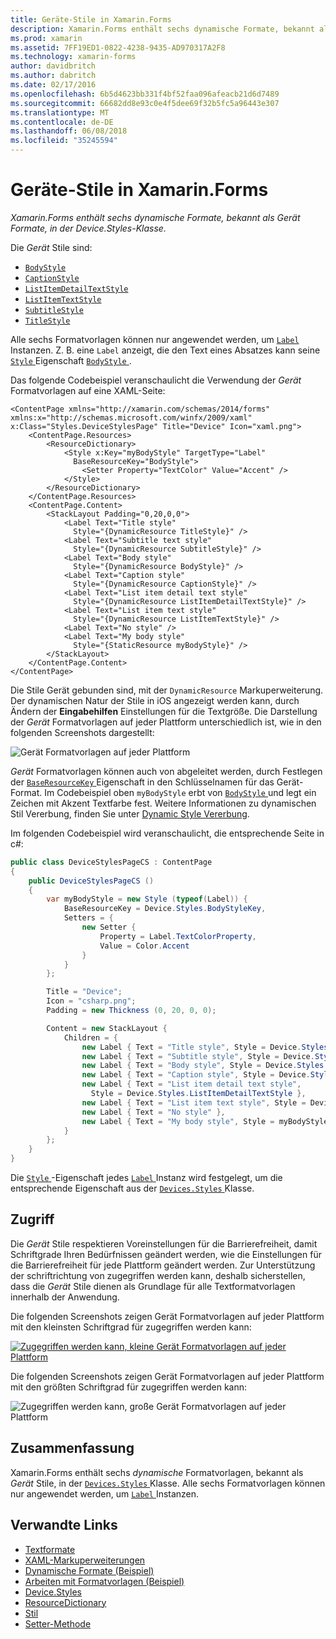 ```yaml
---
title: Geräte-Stile in Xamarin.Forms
description: Xamarin.Forms enthält sechs dynamische Formate, bekannt als Gerät Formate, in der Device.Styles-Klasse. In diesem Artikel erläutert, wie die Geräte-Stile in einer Xamarin.Forms-Anwendung nutzen.
ms.prod: xamarin
ms.assetid: 7FF19ED1-0822-4238-9435-AD970317A2F8
ms.technology: xamarin-forms
author: davidbritch
ms.author: dabritch
ms.date: 02/17/2016
ms.openlocfilehash: 6b5d4623bb331f4bf52faa096afeacb21d6d7489
ms.sourcegitcommit: 66682dd8e93c0e4f5dee69f32b5fc5a96443e307
ms.translationtype: MT
ms.contentlocale: de-DE
ms.lasthandoff: 06/08/2018
ms.locfileid: "35245594"
---
```

# <a name="device-styles-in-xamarinforms"></a>Geräte-Stile in Xamarin.Forms

_Xamarin.Forms enthält sechs dynamische Formate, bekannt als Gerät Formate, in der Device.Styles-Klasse._

Die *Gerät* Stile sind:

- [`BodyStyle`](https://developer.xamarin.com/api/field/Xamarin.Forms.Device+Styles.BodyStyle/)
- [`CaptionStyle`](https://developer.xamarin.com/api/field/Xamarin.Forms.Device+Styles.CaptionStyle/)
- [`ListItemDetailTextStyle`](https://developer.xamarin.com/api/field/Xamarin.Forms.Device+Styles.ListItemDetailTextStyle/)
- [`ListItemTextStyle`](https://developer.xamarin.com/api/field/Xamarin.Forms.Device+Styles.ListItemTextStyle/)
- [`SubtitleStyle`](https://developer.xamarin.com/api/field/Xamarin.Forms.Device+Styles.SubtitleStyle/)
- [`TitleStyle`](https://developer.xamarin.com/api/field/Xamarin.Forms.Device+Styles.TitleStyle/)

Alle sechs Formatvorlagen können nur angewendet werden, um [ `Label` ](https://developer.xamarin.com/api/type/Xamarin.Forms.Label/) Instanzen. Z. B. eine `Label` anzeigt, die den Text eines Absatzes kann seine [ `Style` ](https://developer.xamarin.com/api/property/Xamarin.Forms.VisualElement.Style/) Eigenschaft [ `BodyStyle` ](https://developer.xamarin.com/api/field/Xamarin.Forms.Device+Styles.BodyStyle/).

Das folgende Codebeispiel veranschaulicht die Verwendung der *Gerät* Formatvorlagen auf eine XAML-Seite:

```xaml
<ContentPage xmlns="http://xamarin.com/schemas/2014/forms" xmlns:x="http://schemas.microsoft.com/winfx/2009/xaml" x:Class="Styles.DeviceStylesPage" Title="Device" Icon="xaml.png">
    <ContentPage.Resources>
        <ResourceDictionary>
            <Style x:Key="myBodyStyle" TargetType="Label"
              BaseResourceKey="BodyStyle">
                <Setter Property="TextColor" Value="Accent" />
            </Style>
        </ResourceDictionary>
    </ContentPage.Resources>
    <ContentPage.Content>
        <StackLayout Padding="0,20,0,0">
            <Label Text="Title style"
              Style="{DynamicResource TitleStyle}" />
            <Label Text="Subtitle text style"
              Style="{DynamicResource SubtitleStyle}" />
            <Label Text="Body style"
              Style="{DynamicResource BodyStyle}" />
            <Label Text="Caption style"
              Style="{DynamicResource CaptionStyle}" />
            <Label Text="List item detail text style"
              Style="{DynamicResource ListItemDetailTextStyle}" />
            <Label Text="List item text style"
              Style="{DynamicResource ListItemTextStyle}" />
            <Label Text="No style" />
            <Label Text="My body style"
              Style="{StaticResource myBodyStyle}" />
        </StackLayout>
    </ContentPage.Content>
</ContentPage>
```

Die Stile Gerät gebunden sind, mit der `DynamicResource` Markuperweiterung. Der dynamischen Natur der Stile in iOS angezeigt werden kann, durch Ändern der **Eingabehilfen** Einstellungen für die Textgröße. Die Darstellung der *Gerät* Formatvorlagen auf jeder Plattform unterschiedlich ist, wie in den folgenden Screenshots dargestellt:

![](device-images/device-styles.png "Gerät Formatvorlagen auf jeder Plattform")

*Gerät* Formatvorlagen können auch von abgeleitet werden, durch Festlegen der [ `BaseResourceKey` ](https://developer.xamarin.com/api/property/Xamarin.Forms.Style.BaseResourceKey/) Eigenschaft in den Schlüsselnamen für das Gerät-Format. Im Codebeispiel oben `myBodyStyle` erbt von [ `BodyStyle` ](https://developer.xamarin.com/api/field/Xamarin.Forms.Device+Styles.BodyStyle/) und legt ein Zeichen mit Akzent Textfarbe fest. Weitere Informationen zu dynamischen Stil Vererbung, finden Sie unter [Dynamic Style Vererbung](~/xamarin-forms/user-interface/styles/xaml/dynamic.md#dynamic-style-inheritance).

Im folgenden Codebeispiel wird veranschaulicht, die entsprechende Seite in c#:

```csharp
public class DeviceStylesPageCS : ContentPage
{
    public DeviceStylesPageCS ()
    {
        var myBodyStyle = new Style (typeof(Label)) {
            BaseResourceKey = Device.Styles.BodyStyleKey,
            Setters = {
                new Setter {
                    Property = Label.TextColorProperty,
                    Value = Color.Accent
                }
            }
        };

        Title = "Device";
        Icon = "csharp.png";
        Padding = new Thickness (0, 20, 0, 0);

        Content = new StackLayout {
            Children = {
                new Label { Text = "Title style", Style = Device.Styles.TitleStyle },
                new Label { Text = "Subtitle style", Style = Device.Styles.SubtitleStyle },
                new Label { Text = "Body style", Style = Device.Styles.BodyStyle },
                new Label { Text = "Caption style", Style = Device.Styles.CaptionStyle },
                new Label { Text = "List item detail text style",
                  Style = Device.Styles.ListItemDetailTextStyle },
                new Label { Text = "List item text style", Style = Device.Styles.ListItemTextStyle },
                new Label { Text = "No style" },
                new Label { Text = "My body style", Style = myBodyStyle }
            }
        };
    }
}
```

Die [ `Style` ](https://developer.xamarin.com/api/property/Xamarin.Forms.VisualElement.Style/) -Eigenschaft jedes [ `Label` ](https://developer.xamarin.com/api/type/Xamarin.Forms.Label/) Instanz wird festgelegt, um die entsprechende Eigenschaft aus der [ `Devices.Styles` ](https://developer.xamarin.com/api/type/Xamarin.Forms.Device+Styles/) Klasse.

## <a name="accessibility"></a>Zugriff

Die *Gerät* Stile respektieren Voreinstellungen für die Barrierefreiheit, damit Schriftgrade Ihren Bedürfnissen geändert werden, wie die Einstellungen für die Barrierefreiheit für jede Plattform geändert werden. Zur Unterstützung der schriftrichtung von zugegriffen werden kann, deshalb sicherstellen, dass die *Gerät* Stile dienen als Grundlage für alle Textformatvorlagen innerhalb der Anwendung.

Die folgenden Screenshots zeigen Gerät Formatvorlagen auf jeder Plattform mit den kleinsten Schriftgrad für zugegriffen werden kann:

[![](device-images/minimum-size.png "Zugegriffen werden kann, kleine Gerät Formatvorlagen auf jeder Plattform")](device-images/minimum-size-large.png#lightbox "zugegriffen werden kann, kleine Gerät Formatvorlagen auf jeder Plattform")

Die folgenden Screenshots zeigen Gerät Formatvorlagen auf jeder Plattform mit den größten Schriftgrad für zugegriffen werden kann:

![](device-images/maximum-size.png "Zugegriffen werden kann, große Gerät Formatvorlagen auf jeder Plattform")

## <a name="summary"></a>Zusammenfassung

Xamarin.Forms enthält sechs *dynamische* Formatvorlagen, bekannt als *Gerät* Stile, in der [ `Devices.Styles` ](https://developer.xamarin.com/api/type/Xamarin.Forms.Device+Styles/) Klasse. Alle sechs Formatvorlagen können nur angewendet werden, um [ `Label` ](https://developer.xamarin.com/api/type/Xamarin.Forms.Label/) Instanzen.


## <a name="related-links"></a>Verwandte Links

- [Textformate](~/xamarin-forms/user-interface/text/styles.md)
- [XAML-Markuperweiterungen](~/xamarin-forms/xaml/xaml-basics/xaml-markup-extensions.md)
- [Dynamische Formate (Beispiel)](https://developer.xamarin.com/samples/xamarin-forms/UserInterface/Styles/DynamicStyles/)
- [Arbeiten mit Formatvorlagen (Beispiel)](https://developer.xamarin.com/samples/xamarin-forms/WorkingWithStyles/)
- [Device.Styles](https://developer.xamarin.com/api/type/Xamarin.Forms.Device+Styles/)
- [ResourceDictionary](https://developer.xamarin.com/api/type/Xamarin.Forms.ResourceDictionary/)
- [Stil](https://developer.xamarin.com/api/type/Xamarin.Forms.Style/)
- [Setter-Methode](https://developer.xamarin.com/api/type/Xamarin.Forms.Setter/)
